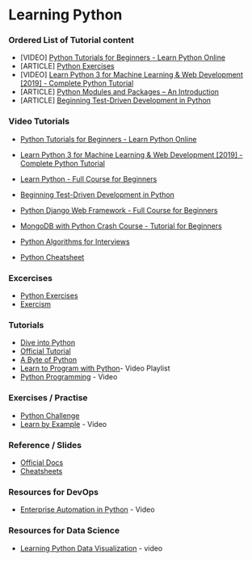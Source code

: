 # Learning Python

### Ordered List of Tutorial content

 - [VIDEO] [Python Tutorials for Beginners - Learn Python Online](https://www.youtube.com/watch?v=yE9v9rt6ziw)
 - [ARTICLE] [Python Exercises](https://programmingwithmosh.com/python/python-exercises-and-questions-for-beginners/)
 - [VIDEO] [Learn Python 3 for Machine Learning & Web Development [2019] - Complete Python Tutorial](https://www.youtube.com/watch?v=_uQrJ0TkZlc)
 - [ARTICLE] [Python Modules and Packages – An Introduction](https://realpython.com/python-modules-packages/#python-modules-overview)
 - [ARTICLE] [Beginning Test-Driven Development in Python](https://code.tutsplus.com/tutorials/beginning-test-driven-development-in-python--net-30137)

### Video Tutorials

- [Python Tutorials for Beginners - Learn Python Online](https://www.youtube.com/watch?v=yE9v9rt6ziw)
- [Learn Python 3 for Machine Learning & Web Development [2019] - Complete Python Tutorial](https://www.youtube.com/watch?v=_uQrJ0TkZlc)
- [Learn Python - Full Course for Beginners](https://www.youtube.com/watch?v=rfscVS0vtbw&t=2s)

- [Beginning Test-Driven Development in Python](https://code.tutsplus.com/tutorials/beginning-test-driven-development-in-python--net-30137)

- [Python Django Web Framework - Full Course for Beginners](https://www.youtube.com/watch?v=F5mRW0jo-U4)
- [MongoDB with Python Crash Course - Tutorial for Beginners](https://www.youtube.com/watch?v=E-1xI85Zog8)

- [Python Algorithms for Interviews](https://www.youtube.com/watch?v=p65AHm9MX80)

- [Python Cheatsheet](https://programmingwithmosh.com/python/python-3-cheat-sheet/)

### Excercises
- [Python Exercises](https://programmingwithmosh.com/python/python-exercises-and-questions-for-beginners/)
- [Exercism](https://exercism.io/tracks/python)


### Tutorials
- [Dive into Python](http://www.diveintopython3.net)
- [Official Tutorial](https://docs.python.org/3/tutorial/index.html)
- [A Byte of Python](https://python.swaroopch.com)
- [Learn to Program with Python](https://www.youtube.com/playlist?list=PLGLfVvz_LVvTn3cK5e6LjhgGiSeVlIRwt)- Video Playlist
- [Python Programming](https://www.youtube.com/watch?v=N4mEzFDjqtA) - Video


### Exercises / Practise

- [Python Challenge](http://www.pythonchallenge.com/)
- [Learn by Example](https://www.packtpub.com/application-development/learn-example-python-video) - Video

### Reference / Slides

- [Official Docs](https://docs.python.org/release/3.6.5/)
- [Cheatsheets](http://www.newthinktank.com/2014/11/python-programming/) 

### Resources for DevOps

- [Enterprise Automation in Python](https://www.packtpub.com/networking-and-servers/enterprise-automation-python-video) - Video

### Resources for Data Science
- [Learning Python Data Visualization](https://www.packtpub.com/big-data-and-business-intelligence/learning-python-data-visualization-video-0) - video
